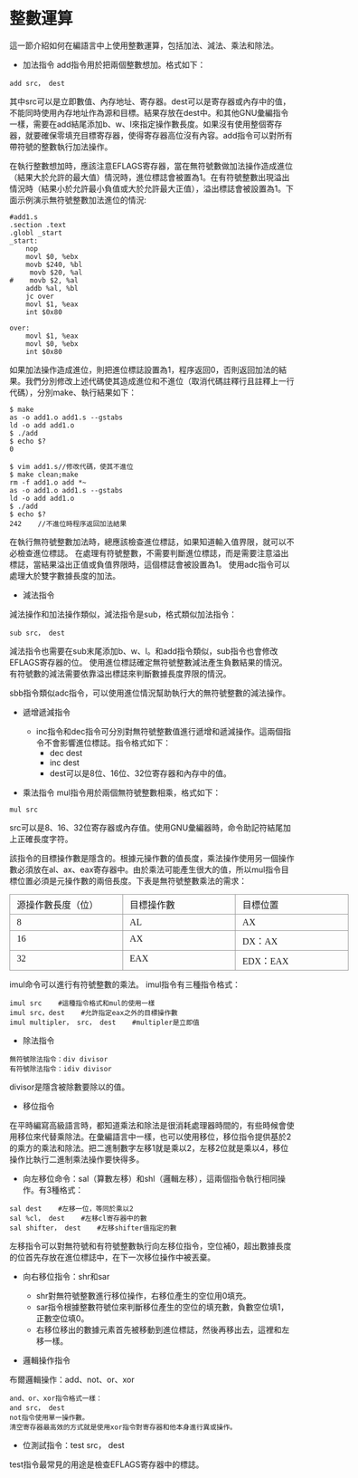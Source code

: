 # 整數運算
這一節介紹如何在編語言中上使用整數運算，包括加法、減法、乘法和除法。

- 加法指令
add指令用於把兩個整數想加。格式如下：

```
add src， dest
```
其中src可以是立即數值、內存地址、寄存器。dest可以是寄存器或內存中的值，不能同時使用內存地址作為源和目標。結果存放在dest中。和其他GNU彙編指令一樣，需要在add結尾添加b、w、l來指定操作數長度。如果沒有使用整個寄存器，就要確保零填充目標寄存器，使得寄存器高位沒有內容。add指令可以對所有帶符號的整數執行加法操作。

在執行整數想加時，應該注意EFLAGS寄存器，當在無符號數做加法操作造成進位（結果大於允許的最大值）情況時，進位標誌會被置為1。在有符號整數出現溢出情況時（結果小於允許最小負值或大於允許最大正值），溢出標誌會被設置為1。下面示例演示無符號整數加法進位的情況:
```
#add1.s
.section .text
.globl _start
_start:
    nop
    movl $0, %ebx
    movb $240, %bl
     movb $20, %al
#    movb $2, %al
    addb %al, %bl
    jc over
    movl $1, %eax
    int $0x80

over:
    movl $1, %eax
    movl $0, %ebx
    int $0x80
```

如果加法操作造成進位，則把進位標誌設置為1，程序返回0，否則返回加法的結果。我們分別修改上述代碼使其造成進位和不進位（取消代碼註釋行且註釋上一行代碼），分別make、執行結果如下：
```
$ make
as -o add1.o add1.s --gstabs
ld -o add add1.o
$ ./add
$ echo $?
0
```
```
$ vim add1.s//修改代碼，使其不進位
$ make clean;make
rm -f add1.o add *~
as -o add1.o add1.s --gstabs
ld -o add add1.o
$ ./add
$ echo $?
242    //不進位時程序返回加法結果
```

在執行無符號整數加法時，總應該檢查進位標誌，如果知道輸入值界限，就可以不必檢查進位標誌。
在處理有符號整數，不需要判斷進位標誌，而是需要注意溢出標誌，當結果溢出正值或負值界限時，這個標誌會被設置為1。
使用adc指令可以處理大於雙字數據長度的加法。
- 減法指令

減法操作和加法操作類似，減法指令是sub，格式類似加法指令：
```
sub src， dest
```
減法指令也需要在sub末尾添加b、w、l。和add指令類似，sub指令也會修改EFLAGS寄存器的位。
使用進位標誌確定無符號整數減法產生負數結果的情況。有符號數的減法需要依靠溢出標誌來判斷數據長度界限的情況。

sbb指令類似adc指令，可以使用進位情況幫助執行大的無符號整數的減法操作。
- 遞增遞減指令
    - inc指令和dec指令可分別對無符號整數值進行遞增和遞減操作。這兩個指令不會影響進位標誌。指令格式如下：
        - dec dest
        - inc dest
        - dest可以是8位、16位、32位寄存器和內存中的值。

- 乘法指令
mul指令用於兩個無符號整數相乘，格式如下：


```
mul src
```

src可以是8、16、32位寄存器或內存值。使用GNU彙編器時，命令助記符結尾加上正確長度字符。

該指令的目標操作數是隱含的。根據元操作數的值長度，乘法操作使用另一個操作數必須放在al、ax、eax寄存器中。由於乘法可能產生很大的值，所以mul指令目標位置必須是元操作數的兩倍長度。下表是無符號整數乘法的需求：


<div style="">
<table cellpadding="2" cellspacing="0" border="1" style="font-size:undefined; border-collapse:collapse; margin-top:10px; margin-bottom:10px; display:table; background-color:inherit; width:600px">
<tbody style="background-color:inherit">
<tr style="background-color:inherit">
<td valign="top" style="word-break:break-all; border:1px solid rgb(153,153,153); padding:5px 16px 5px 12px; min-height:25px; min-width:25px; height:28px; background-color:inherit; width:178px">
<span style="font-family:Microsoft YaHei">源操作數長度（位）</span></td>
<td valign="top" style="word-break:break-all; border:1px solid rgb(153,153,153); padding:5px 16px 5px 12px; min-height:25px; min-width:25px; height:28px; background-color:inherit; width:179px">
<div style="min-width:2px; background-color:inherit"><span style="font-family:Microsoft YaHei">目標操作數</span></div>
</td>
<td valign="top" style="word-break:break-all; border:1px solid rgb(153,153,153); padding:5px 16px 5px 12px; min-height:25px; min-width:25px; height:28px; background-color:inherit; width:179px">
<div style="min-width:2px; background-color:inherit"><span style="font-family:Microsoft YaHei">目標位置</span></div>
</td>
</tr>
<tr style="background-color:inherit">
<td valign="top" style="word-break:break-all; border:1px solid rgb(153,153,153); padding:5px 16px 5px 12px; min-height:25px; min-width:25px; height:27px; background-color:inherit; width:178px">
<div style="min-width:2px; background-color:inherit"><span style="font-family:Microsoft YaHei">8</span></div>
</td>
<td valign="top" style="word-break:break-all; border:1px solid rgb(153,153,153); padding:5px 16px 5px 12px; min-height:25px; min-width:25px; height:27px; background-color:inherit; width:179px">
<div style="min-width:2px; background-color:inherit"><span style="font-family:Microsoft YaHei">AL</span></div>
</td>
<td valign="top" style="word-break:break-all; border:1px solid rgb(153,153,153); padding:5px 16px 5px 12px; min-height:25px; min-width:25px; height:27px; background-color:inherit; width:179px">
<div style="min-width:2px; background-color:inherit"><span style="font-family:Microsoft YaHei">AX</span></div>
</td>
</tr>
<tr style="background-color:inherit">
<td valign="top" style="word-break:break-all; border:1px solid rgb(153,153,153); padding:5px 16px 5px 12px; min-height:25px; min-width:25px; height:26px; background-color:inherit; width:178px">
<div style="min-width:2px; background-color:inherit"><span style="font-family:Microsoft YaHei">16</span></div>
</td>
<td valign="top" style="word-break:break-all; border:1px solid rgb(153,153,153); padding:5px 16px 5px 12px; min-height:25px; min-width:25px; height:26px; background-color:inherit; width:179px">
<div style="min-width:2px; background-color:inherit"><span style="font-family:Microsoft YaHei">AX</span></div>
</td>
<td valign="top" style="word-break:break-all; border:1px solid rgb(153,153,153); padding:5px 16px 5px 12px; min-height:25px; min-width:25px; height:26px; background-color:inherit; width:179px">
<div style="min-width:2px; background-color:inherit"><span style="font-family:Microsoft YaHei">DX：AX</span></div>
</td>
</tr>
<tr style="background-color:inherit">
<td valign="top" style="word-break:break-all; border:1px solid rgb(153,153,153); padding:5px 16px 5px 12px; min-height:25px; min-width:25px; height:27px; background-color:inherit; width:178px">
<div style="min-width:2px; background-color:inherit"><span style="font-family:Microsoft YaHei">32</span></div>
</td>
<td valign="top" style="word-break:break-all; border:1px solid rgb(153,153,153); padding:5px 16px 5px 12px; min-height:25px; min-width:25px; height:27px; background-color:inherit; width:179px">
<div style="min-width:2px; background-color:inherit"><span style="font-family:Microsoft YaHei">EAX</span></div>
</td>
<td valign="top" style="word-break:break-all; border:1px solid rgb(153,153,153); padding:5px 16px 5px 12px; min-height:25px; min-width:25px; height:27px; background-color:inherit; width:179px">
<div style="min-width:2px; background-color:inherit"><span style="font-family:Microsoft YaHei">EDX：EAX</span></div>
</td>
</tr>
</tbody>
</table>
</div>

imul命令可以進行有符號整數的乘法。 imul指令有三種指令格式：

```
imul src    #這種指令格式和mul的使用一樣
imul src，dest    #允許指定eax之外的目標操作數
imul multipler， src， dest    #multipler是立即值
```

- 除法指令

```
無符號除法指令：div divisor
有符號除法指令：idiv divisor
```
divisor是隱含被除數要除以的值。

- 移位指令

在平時編寫高級語言時，都知道乘法和除法是很消耗處理器時間的，有些時候會使用移位來代替乘除法。在彙編語言中一樣，也可以使用移位，移位指令提供基於2的乘方的乘法和除法。把二進制數字左移1就是乘以2，左移2位就是乘以4，移位操作比執行二進制乘法操作要快得多。

- 向左移位命令：sal（算數左移）和shl（邏輯左移），這兩個指令執行相同操作。有3種格式：

```
sal dest    #左移一位，等同於乘以2
sal %cl， dest    #左移cl寄存器中的數
sal shifter， dest    #左移shifter值指定的數
```
左移指令可以對無符號和有符號整數執行向左移位指令，空位補0，超出數據長度的位首先存放在進位標誌中，在下一次移位操作中被丟棄。

- 向右移位指令：shr和sar
    - shr對無符號整數進行移位操作，右移位產生的空位用0填充。
    - sar指令根據整數符號位來判斷移位產生的空位的填充數，負數空位填1，正數空位填0。
    - 右移位移出的數據元素首先被移動到進位標誌，然後再移出去，這裡和左移一樣。

- 邏輯操作指令

布爾邏輯操作：add、not、or、xor
```
and、or、xor指令格式一樣：
and src， dest
not指令使用單一操作數。
清空寄存器最高效的方式就是使用xor指令對寄存器和他本身進行異或操作。
```
- 位測試指令：test src， dest

test指令最常見的用途是檢查EFLAGS寄存器中的標誌。
